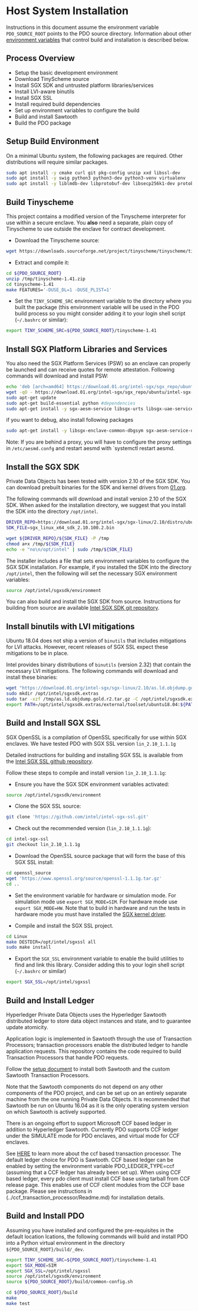 <!---
Licensed under Creative Commons Attribution 4.0 International License
https://creativecommons.org/licenses/by/4.0/
--->

# Host System Installation

Instructions in this document assume the environment variable
`PDO_SOURCE_ROOT` points to the PDO source directory. Information about
other [environment variables](environment.md) that control build and
installation is described below.

## Process Overview

- Setup the basic development environment
- Download TinyScheme source
- Install SGX SDK and untrusted platform libraries/services
- Install LVI-aware binutils
- Install SGX SSL
- Install required build dependencies
- Set up environment variables to configure the build
- Build and install Sawtooth
- Build the PDO package

## <a name="environment">Setup Build Environment</a>

On a minimal Ubuntu system, the following packages are required. Other
distributions will require similar packages.

```bash
sudo apt install -y cmake curl git pkg-config unzip xxd libssl-dev
sudo apt install -y swig python3 python3-dev python3-venv virtualenv
sudo apt install -y liblmdb-dev libprotobuf-dev libsecp256k1-dev protobuf-compiler libncurses5-dev
```

<!--
    virtualenv will cause python3 and python3-virtualenv to be installed
-->

## <a name="tinyscheme">Build Tinyscheme</a>

This project contains a modified version of the Tinyscheme interpreter
for use within a secure enclave.  You **also** need a separate, plain
copy of Tinyscheme to use outside the enclave for contract development.

- Download the Tinyscheme source:
```bash
wget https://downloads.sourceforge.net/project/tinyscheme/tinyscheme/tinyscheme-1.41/tinyscheme-1.41.zip -P /tmp
```

- Extract and compile it:
```bash
cd ${PDO_SOURCE_ROOT}
unzip /tmp/tinyscheme-1.41.zip
cd tinyscheme-1.41
make FEATURES='-DUSE_DL=1 -DUSE_PLIST=1'
```

- Set the `TINY_SCHEME_SRC` environment variable to the directory where
you built the package (this environment variable will be used in
the PDO build process so you might consider adding it to your login
shell script (`~/.bashrc` or similar):

```bash
export TINY_SCHEME_SRC=${PDO_SOURCE_ROOT}/tinyscheme-1.41
```

## Install SGX Platform Libraries and Services

You also need the SGX Platform Services (PSW) so an enclave can properly
be launched and can receive quotes for remote attestation.
Following commands will download and install PSW:

```bash
echo 'deb [arch=amd64] https://download.01.org/intel-sgx/sgx_repo/ubuntu bionic main' | sudo tee /etc/apt/sources.list.d/intel-sgx.list
wget -qO - https://download.01.org/intel-sgx/sgx_repo/ubuntu/intel-sgx-deb.key | sudo apt-key add -
sudo apt-get update
sudo apt-get build-essential python #dependencies
sudo apt-get install -y sgx-aesm-service libsgx-urts libsgx-uae-service
```

if you want to debug, also install following packages
```bash
sudo apt-get install -y libsgx-enclave-common-dbgsym sgx-aesm-service-dbgsym libsgx-urts-dbgsym libsgx-uae-service-dbgsym
```

Note: If you are behind a proxy, you will have to configure the proxy settings
in `/etc/aesmd.confg` and restart aesmd with `systemctl restart aesmd.

## Install the SGX SDK

Private Data Objects has been tested with version 2.10 of the SGX
SDK. You can download prebuilt binaries for the SDK and kernel drivers
from [01.org](https://download.01.org/intel-sgx/sgx-linux/2.10/distro/ubuntu18.04-server/).

The following commands will download and install version 2.10 of the SGX
SDK. When asked for the installation directory, we suggest that you install
the SDK into the directory `/opt/intel`.

```bash
DRIVER_REPO=https://download.01.org/intel-sgx/sgx-linux/2.10/distro/ubuntu18.04-server/
SDK_FILE=sgx_linux_x64_sdk_2.10.100.2.bin

wget ${DRIVER_REPO}/${SDK_FILE} -P /tmp
chmod a+x /tmp/${SDK_FILE}
echo -e "no\n/opt/intel" | sudo /tmp/${SDK_FILE}
```

The installer includes a file that sets environment variables to
configure the SGX SDK installation. For example, if you installed the
SDK into the directory `/opt/intel`, then the following will set the
necessary SGX environment variables:

```bash
source /opt/intel/sgxsdk/environment
```

You can also build and install the SGX SDK from source. Instructions for
building from source are available
[Intel SGX SDK git repository](https://github.com/intel/linux-sgx).

## Install binutils with LVI mitigations

Ubuntu 18.04 does not ship a version of `binutils` that
includes mitigations for LVI attacks. However, recent
releases of SGX SSL expect these mitigations to be in place.

Intel provides binary distributions of `binutils` (version 2.32)
that contain the necessary LVI mitigations. The following
commands will download and install these binaries:

```bash
wget "https://download.01.org/intel-sgx/sgx-linux/2.10/as.ld.objdump.gold.r2.tar.gz" -P /tmp
sudo mkdir /opt/intel/sgxsdk.extras
sudo tar -xzf /tmp/as.ld.objdump.gold.r2.tar.gz -C /opt/intel/sgxsdk.extras
export PATH=/opt/intel/sgxsdk.extras/external/toolset/ubuntu18.04:${PATH}
```

## Build and Install SGX SSL

SGX OpenSSL is a compilation of OpenSSL specifically for use within SGX
enclaves. We have tested PDO with SGX SSL version `lin_2.10_1.1.1g`

Detailed instructions for building and installing SGX SSL is available
from the
[Intel SGX SSL github repository](https://github.com/intel/intel-sgx-ssl).

Follow these steps to compile and install version `lin_2.10_1.1.1g`:

- Ensure you have the SGX SDK environment variables activated:
```bash
source /opt/intel/sgxsdk/environment
```

- Clone the SGX SSL source:
```bash
git clone 'https://github.com/intel/intel-sgx-ssl.git'
```

- Check out the recommended version (`lin_2.10_1.1.1g`):

```bash
cd intel-sgx-ssl
git checkout lin_2.10_1.1.1g
```

- Download the OpenSSL source package that will form the base of this
SGX SSL install:

```bash
cd openssl_source
wget 'https://www.openssl.org/source/openssl-1.1.1g.tar.gz'
cd ..
```

- Set the environment variable for hardware or simulation mode. For
simulation mode use `export SGX_MODE=SIM`. For hardware mode use `export
SGX_MODE=HW`. Note that to build in hardware and run the tests in hardware
mode you must have installed the [SGX kernel driver](install.md).

- Compile and install the SGX SSL project.
```bash
cd Linux
make DESTDIR=/opt/intel/sgxssl all
sudo make install
```

- Export the `SGX_SSL` environment variable to enable the build
utilities to find and link this library.  Consider adding this to your
login shell script (`~/.bashrc` or similar)

```bash
export SGX_SSL=/opt/intel/sgxssl
```

## Build and Install Ledger

Hyperledger Private Data Objects uses the Hyperledger Sawtooth distributed
ledger to store data object instances and state, and to guarantee update
atomicity.

Application logic is implemented in Sawtooth through the use of Transaction
Processors; transaction processors enable the distributed ledger to handle
application requests. This repository contains the code required to build
Transaction Processors that handle PDO requests.

Follow the
[setup document](../sawtooth/docs/SETUP.md)
to install both Sawtooth and the custom Sawtooth Transaction Processors.

Note that the Sawtooth components do not depend on any other components of the
PDO project, and can be set up on an entirely separate machine from the one
running Private Data Objects. It is recommended that Sawtooth be run on Ubuntu
16.04 as it is the only operating system version on which Sawtooth is actively
supported.

There is an ongoing effort to support Microsoft CCF based ledger
in addition to Hyperledger Sawtooth. Currently PDO supports CCF ledger under
the SIMULATE mode for PDO enclaves, and virtual mode for CCF enclaves.

See [HERE](../ccf_transaction_processor/Readme.md) to learn more about the ccf based transaction processor.
The default ledger choice for PDO is Sawtooth. CCF based ledger can be enabled by setting the
environment variable PDO_LEDGER_TYPE=ccf (assuming that a CCF ledger has already been set up).
When using CCF based ledger, every pdo client must install CCF base using tarball from CCF release page.
This enables use of CCF client modules from the CCF base package. Please see instructions in (../ccf_transaction_processor/Readme.md) for installation details.

## Build and Install PDO

Assuming you have installed and configured the pre-requisites in the
default location lcations, the following commands will build and install
PDO into a Python virtual environment in the directory
`${PDO_SOURCE_ROOT}/build/_dev`.

```bash
export TINY_SCHEME_SRC=${PDO_SOURCE_ROOT}/tinyscheme-1.41
export SGX_MODE=SIM
export SGX_SSL=/opt/intel/sgxssl
source /opt/intel/sgxsdk/environment
source ${PDO_SOURCE_ROOT}/build/common-config.sh

cd ${PDO_SOURCE_ROOT}/build
make
make test
```
